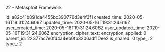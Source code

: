 22 - Metasploit Framework

id: a82c41b891da4455bc390776d3e4f3f1
created_time: 2020-05-16T19:31:24.606Z
updated_time: 2020-05-16T19:31:24.616Z
user_created_time: 2020-05-16T19:31:24.606Z
user_updated_time: 2020-05-16T19:31:24.606Z
encryption_cipher_text: 
encryption_applied: 0
parent_id: 22377ac7e0fd4a4eb0fb3206adf10ee2
is_shared: 0
type_: 2
type_: 2